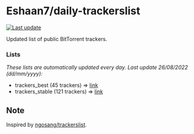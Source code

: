 
# Eshaan7/daily-trackerslist 

[![Last update](https://img.shields.io/badge/Last%20update-26/08/2022-blue.svg)](#)

Updated list of public BitTorrent trackers.

### Lists
*These lists are automatically updated every day. Last update 26/08/2022 (_dd/mm/yyyy_):*

* trackers_best (45 trackers) => [link](https://raw.githubusercontent.com/eshaan7/daily-trackerslist/master/trackers_best.txt)
* trackers_stable (121 trackers) => [link](https://raw.githubusercontent.com/eshaan7/daily-trackerslist/master/trackers_stable.txt)

## Note

Inspired by [ngosang/trackerslist](https://github.com/ngosang/trackerslist).
